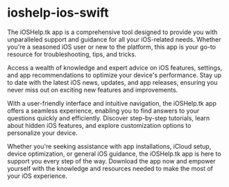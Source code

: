 # ioshelp-ios-swift


The iOSHelp.tk app is a comprehensive tool designed to provide you with unparalleled support and guidance for all your iOS-related needs. Whether you're a seasoned iOS user or new to the platform, this app is your go-to resource for troubleshooting, tips, and tricks.

Access a wealth of knowledge and expert advice on iOS features, settings, and app recommendations to optimize your device's performance. Stay up to date with the latest iOS news, updates, and app releases, ensuring you never miss out on exciting new features and improvements.

With a user-friendly interface and intuitive navigation, the iOSHelp.tk app offers a seamless experience, enabling you to find answers to your questions quickly and efficiently. Discover step-by-step tutorials, learn about hidden iOS features, and explore customization options to personalize your device.

Whether you're seeking assistance with app installations, iCloud setup, device optimization, or general iOS guidance, the iOSHelp.tk app is here to support you every step of the way. Download the app now and empower yourself with the knowledge and resources needed to make the most of your iOS experience.
